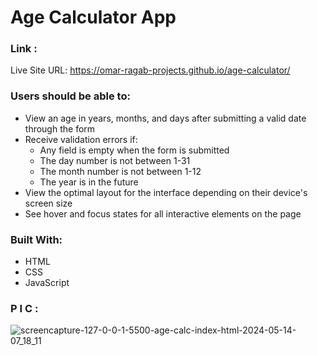 # Age Calculator App

### Link :

Live Site URL: https://omar-ragab-projects.github.io/age-calculator/ 

### Users should be able to:

- View an age in years, months, and days after submitting a valid date through the form
- Receive validation errors if:
  - Any field is empty when the form is submitted
  - The day number is not between 1-31
  - The month number is not between 1-12
  - The year is in the future
- View the optimal layout for the interface depending on their device's screen size
- See hover and focus states for all interactive elements on the page

### Built With:

- HTML
- CSS
- JavaScript

### P I C :

![screencapture-127-0-0-1-5500-age-calc-index-html-2024-05-14-07_18_11](https://github.com/Omar-Ragab-Projects/age-calculator/assets/158287908/7806c09a-eb3a-47c3-89a5-272c76ee372d)

